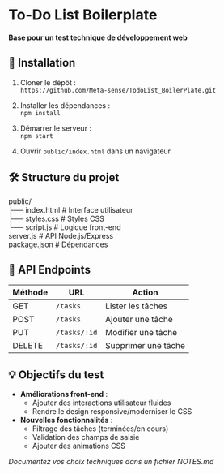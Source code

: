 # To-Do List Boilerplate  
**Base pour un test technique de développement web**  

## 🚀 Installation  
1. Cloner le dépôt :  
`https://github.com/Meta-sense/TodoList_BoilerPlate.git`

2. Installer les dépendances :  
`npm install`

3. Démarrer le serveur :  
`npm start`

4. Ouvrir `public/index.html` dans un navigateur.  

## 🛠️ Structure du projet  
public/<br>
├── index.html # Interface utilisateur<br>
├── styles.css # Styles CSS<br>
└── script.js # Logique front-end<br>
server.js # API Node.js/Express<br>
package.json # Dépendances<br>

## 🔗 API Endpoints  
| Méthode | URL          | Action                 |  
|---------|--------------|------------------------|  
| GET     | `/tasks`     | Lister les tâches      |  
| POST    | `/tasks`     | Ajouter une tâche      |  
| PUT     | `/tasks/:id` | Modifier une tâche     |  
| DELETE  | `/tasks/:id` | Supprimer une tâche    |  

## 💡 Objectifs du test
- **Améliorations front-end** :  
  - Ajouter des interactions utilisateur fluides 
  - Rendre le design responsive/moderniser le CSS
- **Nouvelles fonctionnalités** :  
  - Filtrage des tâches (terminées/en cours)  
  - Validation des champs de saisie  
  - Ajouter des animations CSS  

*Documentez vos choix techniques dans un fichier NOTES.md*  
